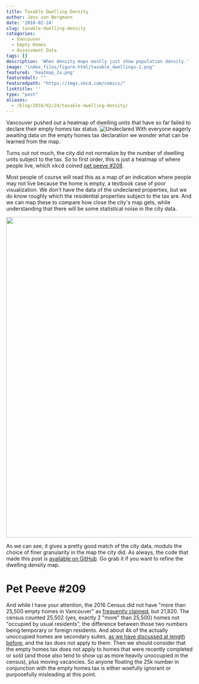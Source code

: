 ```yaml
---
title: Taxable Dwelling Density
author: Jens von Bergmann
date: '2018-02-24'
slug: taxable-dwelling-density
categories:
  - Vancouver
  - Empty Homes
  - Assessment Data
tags: []
description: 'When density maps mostly just show population density.'
image: "index_files/figure-html/taxable_dwellings-1.png"
featured: 'heatmap_2x.png'
featuredalt: ""
featuredpath: "https://imgs.xkcd.com/comics/"
linktitle: ''
type: "post"
aliases:
  - /blog/2018/02/24/taxable-dwelling-density/
---
```





Vancouver pushed out a heatmap of dwelling units that have so far failed to declare their empty homes tax status.
![Undeclared](images/undeclared_homes.png)
With everyone eagerly awaiting data on the empty homes tax declaration we wonder what can be learned from the map.

Turns out not much, the city did not normalize by the number of dwelling units subject to the tax. So to first order, this is just a heatmap of where people live, which <span style="font-family: monospace;">xkcd</span> coined [pet peeve #208](https://xkcd.com/1138/).

Most people of course will read this as a map of an indication where people may not live because the home is empty, a textbook case of poor visualization. We don't have the data of the undeclared properties, but we do know roughly which the residential properties subject to the tax are. And we can map these to compare how close the city's map gets, while understanding that there will be some statistical noise in the city data.










<img src="index_files/figure-html/taxable_dwellings-1.png" width="864" />

As we can see, it gives a pretty good match of the city data, modulo the choice of finer granularity in the map the city did. As always, the code that made this post is [available on GitHub](https://github.com/mountainMath/doodles/blob/master/content/posts/2018-02-24-taxable-dwelling-density.Rmarkdown). Go grab it if you want to refine the dwelling density map.

# Pet Peeve #209
And while I have your attention, the 2016 Census did not have "more than 25,500 empty homes in Vancouver" as [frequently claimed](http://vancouversun.com/news/local-news/empty-homes-tax-city-of-vancouver-releases-heat-map-showing-clusters-of-undeclared-properties), but 21,820. The census counted 25,502 (yes, exactly 2 "more" than 25,500) homes not "occupied by usual residents", the difference between those two numbers being temporary or foreign residents. And about 4k of the actually unoccupied homes are secondary suites, [as we have discussed at length before](https://doodles.mountainmath.ca/blog/2018/01/25/empty-suites/), and the tax does not apply to them. Then we should consider that the empty homes tax does not apply to homes that were recently completed or sold (and those also tend to show up as more heavily unoccupied in the census), plus moving vacancies. So anyone floating the 25k number in conjunction with the empty homes tax is either woefully ignorant or purposefully misleading at this point.

